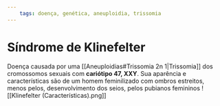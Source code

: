 ```yaml
---
	tags: doença, genética, aneuploidia, trissomia
---
```

# Síndrome de Klinefelter
Doença causada por uma [[Aneuploidias#Trissomia 2n 1|Trissomia]] dos cromossomos sexuais com **cariótipo 47, XXY**. Sua aparência e características são de um homem feminilizado com ombros estreitos, menos pelos, desenvolvimento dos seios, pelos pubianos femininos
![[Klinefelter (Características).png]]